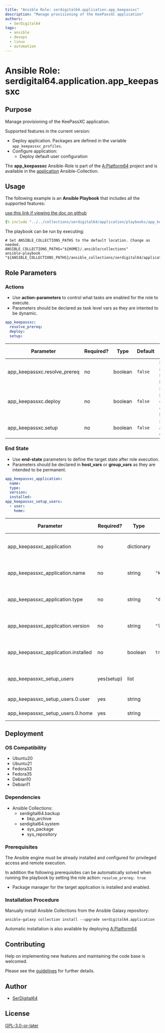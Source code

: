 ```yaml
---
title: "Ansible Role: serdigital64.application.app_keepassxc"
description: "Manage provisioning of the KeePassXC application"
authors:
  - SerDigital64
tags:
  - ansible
  - devops
  - linux
  - automation
---
```


# Ansible Role: serdigital64.application.app_keepassxc

## Purpose

Manage provisioning of the KeePassXC application.

Supported features in the current version:

- Deploy application. Packages are defined in the variable `app_keepassxc_profiles`.
- Configure application:
  - Deploy default user configuration

The **app_keepassxc** Ansible-Role is part of the [A:Platform64](https://github.com/serdigital64/aplatform64) project and is available in the [application](https://aplatform64.readthedocs.io/en/latest/collections/application) Ansible-Collection.

## Usage

The following example is an **Ansible Playbook** that includes all the supported features:

[use this link if viewing the doc on github](https://github.com/aplatform64/application/blob/main/playbooks/app_keepassxc.yml)

```yaml
{% include "../../collections/serdigital64/application/playbooks/app_keepassxc.yml" %}
```

The playbook can be run by executing:

```shell
# Set ANSIBLE_COLLECTIONS_PATHS to the default location. Change as needed.
ANSIBLE_COLLECTIONS_PATHS="${HOME}/.ansible/collections"
ansible-playbook "${ANSIBLE_COLLECTIONS_PATHS}/ansible_collections/serdigital64/application/playbooks/app_keepassxc.yml"
```

## Role Parameters

### Actions

- Use **action-parameters** to control what tasks are enabled for the role to execute.
- Parameters should be declared as task level vars as they are intented to be dynamic.

```yaml
app_keepassxc:
  resolve_prereq:
  deploy:
  setup:
```

| Parameter                   | Required? | Type    | Default | Purpose / Value                             |
| --------------------------- | --------- | ------- | ------- | ------------------------------------------- |
| app_keepassxc.resolve_prereq | no        | boolean | `false` | Enable automatic resolution of prequisites  |
| app_keepassxc.deploy         | no        | boolean | `false` | Enable installation of application packages |
| app_keepassxc.setup          | no        | boolean | `false` | Enable application configuration            |

### End State

- Use **end-state** parameters to define the target state after role execution.
- Parameters should be declared in **host_vars** or **group_vars** as they are intended to be permanent.

```yaml
app_keepassxc_application:
  name:
  type:
  version:
  installed:
app_keepassxc_setup_users:
  - user:
    home:
```

| Parameter                          | Required?  | Type       | Default      | Purpose / Value                    |
| ---------------------------------- | ---------- | ---------- | ------------ | ---------------------------------- |
| app_keepassxc_application           | no         | dictionary |              | Set application package end state  |
| app_keepassxc_application.name      | no         | string     | `"keepassxc"` | Select application package name    |
| app_keepassxc_application.type      | no         | string     | `"distro"`   | Select application package type    |
| app_keepassxc_application.version   | no         | string     | `"latest"`   | Select application package version |
| app_keepassxc_application.installed | no         | boolean    | `true`       | Set application package end state  |
| app_keepassxc_setup_users           | yes(setup) | list       |              | List of users for the setup task   |
| app_keepassxc_setup_users.0.user    | yes        | string     |              | User login name                    |
| app_keepassxc_setup_users.0.home    | yes        | string     |              | Home full path                     |

## Deployment

### OS Compatibility

- Ubuntu20
- Ubuntu21
- Fedora33
- Fedora35
- Debian10
- Debian11

### Dependencies

- Ansible Collections:
  - serdigital64.backup
    - bkp_archive
  - serdigital64.system
    - sys_package
    - sys_repository

### Prerequisites

The Ansible engine must be already installed and configured for privileged access and remote execution.

In addition the following prerequisites can be automatically solved when running the playbook by setting the role action: `resolve_prereq: true`

- Package manager for the target application is installed and enabled.

### Installation Procedure

Manually install Ansible Collections from the Ansible Galaxy repository:

```shell
ansible-galaxy collection install --upgrade serdigital64.application
```

Automatic installation is also available by deploying [A:Platform64](https://aplatform64.readthedocs.io/en/latest/#deployment)

## Contributing

Help on implementing new features and maintaining the code base is welcomed.

Please see the [guidelines](https://aplatform64.readthedocs.io/en/latest/contributing/CONTRIBUTING) for further details.

## Author

- [SerDigital64](https://serdigital64.github.io/)

## License

[GPL-3.0-or-later](https://www.gnu.org/licenses/gpl-3.0.txt)
